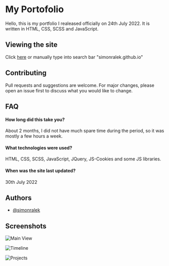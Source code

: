 # My Portofolio

Hello, this is my portfolio I realeased officially on 24th July 2022. It is written in HTML, CSS, SCSS and JavaScript.

## Viewing the site

Click [here](https://simonralek.github.io/) or manually type into search bar "simonralek.github.io"



## Contributing
Pull requests and suggestions are welcome. For major changes, please open an issue first to discuss what you would like to change.

## FAQ

#### How long did this take you?

About 2 months, I did not have much spare time during the period, so it was mostly a few hours a week.

#### What technologies were used?

HTML, CSS, SCSS, JavaScript, JQuery, JS-Cookies and some JS libraries.

#### When was the site last updated?

30th July 2022

## Authors

- [@simonralek](https://www.github.com/simonralek)

## Screenshots

![Main View](https://i.ibb.co/hLkCkXQ/Fire-Shot-Capture-004-Simon-Ralek-simonralek-github-io.png)

![Timeline](https://i.ibb.co/fX3Tsmx/s.png)

![Projects](https://i.ibb.co/x3nYypZ/projects.png)
